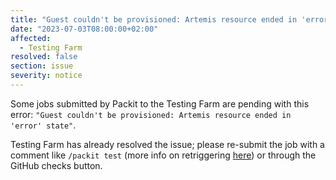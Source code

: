 ```yaml
---
title: "Guest couldn't be provisioned: Artemis resource ended in 'error' state"
date: "2023-07-03T08:00:00+02:00"
affected:
  - Testing Farm
resolved: false
section: issue
severity: notice
---
```


Some jobs submitted by Packit to the Testing Farm are pending with this error:
`"Guest couldn't be provisioned: Artemis resource ended in 'error' state"`.

Testing Farm has already resolved the issue; please re-submit the job with a
comment like `/packit test` (more info on retriggering
[here](https://packit.dev/docs/configuration/upstream/tests/#restart-testing))
or through the GitHub checks button.
